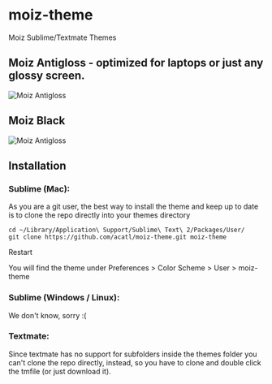 moiz-theme
==========

Moiz Sublime/Textmate Themes

## Moiz Antigloss - optimized for laptops or just any glossy screen. 

![Moiz Antigloss](https://raw.github.com/acatl/moiz-theme/gh-pages/Moiz%20AntiGloss.png)


## Moiz Black

![Moiz Antigloss](https://raw.github.com/acatl/moiz-theme/gh-pages/Moiz%20Black.png)


## Installation

### Sublime (Mac):
As you are a git user, the best way to install the theme and keep up to date is to clone the repo directly into your themes directory 

```
cd ~/Library/Application\ Support/Sublime\ Text\ 2/Packages/User/
git clone https://github.com/acatl/moiz-theme.git moiz-theme
```

Restart

You will find the theme under Preferences > Color Scheme > User > moiz-theme

### Sublime (Windows / Linux):

We don't know, sorry :(

### Textmate:
Since textmate has no support for subfolders inside the themes folder you can't clone the repo directly, instead, so you have to clone and double click the tmfile (or just download it).